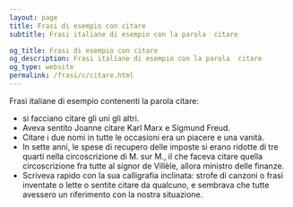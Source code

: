 ```yaml
---
layout: page
title: Frasi di esempio con citare 
subtitle: Frasi italiane di esempio con la parola  citare

og_title: Frasi di esempio con citare 
og_description: Frasi italiane di esempio con la parola  citare
og_type: website
permalink: /frasi/c/citare.html
---
```


Frasi italiane di esempio contenenti la parola citare:


- si facciano citare gli uni gli altri.
- Aveva sentito Joanne citare Karl Marx e Sigmund Freud.
- Citare i due nomi in tutte le occasioni era un piacere e una vanità.
- In sette anni, le spese di recupero delle imposte si erano ridotte di tre quarti nella circoscrizione di M. sur M., il che faceva citare quella circoscrizione fra tutte al signor de Villèle, allora ministro delle finanze.
- Scriveva rapido con la sua calligrafia inclinata: strofe di canzoni o frasi inventate o lette o sentite citare da qualcuno, e sembrava che tutte avessero un riferimento con la nostra situazione.
